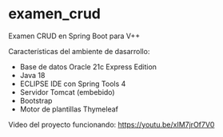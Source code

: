# examen_crud
Examen CRUD en Spring Boot para V++

Características del ambiente de dasarrollo:

- Base de datos Oracle 21c Express Edition
- Java 18
- ECLIPSE IDE con Spring Tools 4
- Servidor Tomcat (embebido)
- Bootstrap
- Motor de plantillas Thymeleaf

Video del proyecto funcionando: 
https://youtu.be/xIM7jrOf7V0
